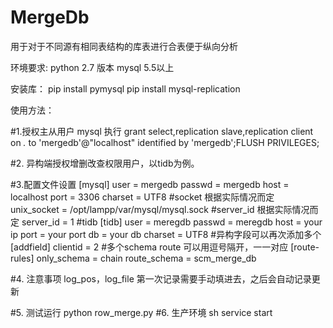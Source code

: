 # MergeDb
用于对于不同源有相同表结构的库表进行合表便于纵向分析

环境要求:
  python 2.7 版本
  mysql 5.5以上

安装库：
  pip install pymysql
  pip install mysql-replication
  
使用方法：

#1.授权主从用户
    mysql 执行 grant select,replication slave,replication client on *.* to 'mergedb'@"localhost" identified by 'mergedb';FLUSH PRIVILEGES;
    
#2. 异构端授权增删改查权限用户，以tidb为例。
  
#3.配置文件设置
    [mysql]
      user = mergedb
      passwd = mergedb
      host = localhost
      port = 3306
      charset = UTF8
      #socket 根据实际情况而定
      unix_socket = /opt/lampp/var/mysql/mysql.sock
      #server_id 根据实际情况而定
      server_id = 1
      #tidb 
      [tidb]
      user = meregdb
      passwd = meregdb
      host = your ip
      port = your port
      db = your db
      charset = UTF8
      #异构字段可以再次添加多个
      [addfield]
      clientid = 2
      #多个schema route 可以用逗号隔开，一一对应
      [route-rules]
      only_schema = chain
      route_schema = scm_merge_db
      
 #4. 注意事项
      log_pos，log_file 第一次记录需要手动填进去，之后会自动记录更新
    
 #5. 测试运行
      python row_merge.py
 #6. 生产环境
      sh service start


  
